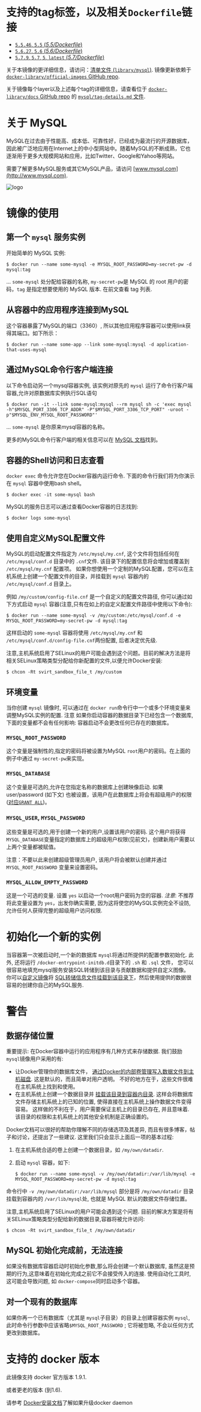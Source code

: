 # 支持的tag标签，以及相关`Dockerfile`链接

-	[`5.5.46`, `5.5` (*5.5/Dockerfile*)](https://github.com/docker-library/mysql/blob/4797ba77f07cb8ccd650a888b072f1d9de89f439/5.5/Dockerfile)
-	[`5.6.27`, `5.6` (*5.6/Dockerfile*)](https://github.com/docker-library/mysql/blob/4797ba77f07cb8ccd650a888b072f1d9de89f439/5.6/Dockerfile)
-	[`5.7.9`, `5.7`, `5`, `latest` (*5.7/Dockerfile*)](https://github.com/docker-library/mysql/blob/7dea35524a41992ed669858e80c07c5d666d5426/5.7/Dockerfile)

关于本镜像的更详细信息，请访问：[清单文件 (`library/mysql`)](https://github.com/docker-library/official-images/blob/master/library/mysql). 镜像更新依赖于 [ `docker-library/official-images` GitHub repo](https://github.com/docker-library/official-images).

关于镜像每个layer以及上述每个tag的详细信息，请查看位于 [`docker-library/docs` GitHub repo](https://github.com/docker-library/docs) 的 [ `mysql/tag-details.md` 文件](https://github.com/docker-library/docs/blob/master/mysql/tag-details.md).

# 关于 MySQL

MySQL在过去由于性能高、成本低、可靠性好，已经成为最流行的开源数据库，因此被广泛地应用在Internet上的中小型网站中。随着MySQL的不断成熟，它也逐渐用于更多大规模网站和应用，比如Twitter、Google和Yahoo等网站。

需要了解更多MySQL服务或其它MySQL产品，请访问 [www.mysql.com](http://www.mysql.com).

![logo](https://raw.githubusercontent.com/docker-library/docs/master/mysql/logo.png)

# 镜像的使用

## 第一个 `mysql` 服务实例

开始简单的 MySQL 实例:

```console
$ docker run --name some-mysql -e MYSQL_ROOT_PASSWORD=my-secret-pw -d mysql:tag
```

...  `some-mysql` 处分配给容器的名称, `my-secret-pw`是 MySQL 的 root 用户的密码，`tag` 是指定想要使用的 MySQL 版本. 在前文查看 tag 列表.

## 从容器中的应用程序连接到MySQL

这个容器暴露了MySQL的端口（3360）, 所以其他应用程序容器可以使用link获得其端口。如下所示：

```console
$ docker run --name some-app --link some-mysql:mysql -d application-that-uses-mysql
```

## 通过MySQL命令行客户端连接

以下命令启动另一个mysql容器实例, 该实例对原先的 `mysql` 运行了命令行客户端容器,允许对原数据库实例执行SQL语句

```console
$ docker run -it --link some-mysql:mysql --rm mysql sh -c 'exec mysql -h"$MYSQL_PORT_3306_TCP_ADDR" -P"$MYSQL_PORT_3306_TCP_PORT" -uroot -p"$MYSQL_ENV_MYSQL_ROOT_PASSWORD"'
```

... `some-mysql` 是你原来mysql容器的名称。

更多的MySQL命令行客户端的相关信息可以在 [MySQL 文档](http://dev.mysql.com/doc/en/mysql.html)找到。

## 容器的Shell访问和日志查看

`docker exec` 命令允许您在Docker容器内运行命令. 下面的命令行我们将为你演示在 `mysql` 容器中使用bash shell。

```console
$ docker exec -it some-mysql bash
```

MySQL的服务日志可以通过查看Docker容器的日志找到:

```console
$ docker logs some-mysql
```

## 使用自定义MySQL配置文件

MySQL的启动配置文件指定为 `/etc/mysql/my.cnf`, 这个文件将包括任何在 `/etc/mysql/conf.d` 目录中的 `.cnf`文件. 该目录下的配置信息将会增加或覆盖到 `/etc/mysql/my.cnf` 配置项。 如果你想使用一个定制的MySQL配置，您可以在主机系统上创建一个配置文件的目录，并挂载到  `mysql` 容器内的 `/etc/mysql/conf.d` 目录上。

例如 `/my/custom/config-file.cnf` 是一个自定义的配置文件路径, 你可以通过如下方式启动 `mysql` 容器(注意,只有在如上的自定义配置文件路径中使用以下命令):

```console
$ docker run --name some-mysql -v /my/custom:/etc/mysql/conf.d -e MYSQL_ROOT_PASSWORD=my-secret-pw -d mysql:tag
```

这样启动的 `some-mysql` 容器将使用 `/etc/mysql/my.cnf` 和 `/etc/mysql/conf.d/config-file.cnf`两份配置, 后者决定优先级.

注意,主机系统启用了SELinux的用户可能会遇到这个问题。目前的解决方法是将相关SELinux策略类型分配给你新配置的文件,以便允许Docker安装:
```console
$ chcon -Rt svirt_sandbox_file_t /my/custom
```

## 环境变量

当你创建 `mysql` 镜像时, 可以通过在 `docker run`命令行中一个或多个环境变量来调整MySQL实例的配置. 注意 如果你启动容器的数据目录下已经包含一个数据库,下面的变量都不会有任何影响: 容器启动不会更改任何已存在的数据库。

### `MYSQL_ROOT_PASSWORD`

这个变量是强制性的,指定的密码将被设置为MySQL `root`用户的密码。在上面的例子中通过 `my-secret-pw`来实现。

### `MYSQL_DATABASE`

这个变量是可选的,允许在您指定名称的数据库上创建映像启动. 如果 user/password (如下文) 也被设置，该用户在此数据库上将会有超级用户的权限 ([对应`GRANT ALL`](http://dev.mysql.com/doc/en/adding-users.html))。

### `MYSQL_USER`, `MYSQL_PASSWORD`

这些变量是可选的,用于创建一个新的用户,设置该用户的密码. 这个用户将获得`MYSQL_DATABASE`变量指定的数据库上的超级用户权限(见前文)，创建新用户需要以上两个变量都被赋值。

注意：不要以此来创建超级管理员用户, 该用户将会被默认创建并通过 `MYSQL_ROOT_PASSWORD` 变量来设置密码。

### `MYSQL_ALLOW_EMPTY_PASSWORD`

这是一个可选的变量. 设置 `yes` 以启动一个root用户密码为空的容器. *注意*: 不推荐将此变量设置为 `yes`，出发你确实需要, 因为这将使您的MySQL实例完全不设防,允许任何人获得完整的超级用户访问权限.

# 初始化一个新的实例

当容器第一次被启动时,一个新的数据库 `mysql`将通过所提供的配置参数初始化. 此外, 还将运行 `/docker-entrypoint-initdb.d`目录下的 `.sh` 和 `.sql` 文件， 您可以很容易地填充mysql服务安装SQL转储到该目录与贡献数据和提供自定义图像。 你可以[自定义镜像](https://docs.docker.com/reference/builder/)将 [SQL转储信息文件挂载到该目录下](https://docs.docker.com/userguide/dockervolumes/#mount-a-host-file-as-a-data-volume)，然后使用提供的数据很容易的创建你自己的MySQL服务.

# 警告

## 数据存储位置

重要提示: 在Docker容器中运行的应用程序有几种方式来存储数据. 我们鼓励 `mysql`镜像用户采用的有:

-	让Docker管理你的数据库文件， [通过Docker的内部卷管理写入数据文件到主机磁盘](https://docs.docker.com/userguide/dockervolumes/#adding-a-data-volume). 这是默认的，而且简单对用户透明。 不好的地方在于，这些文件很难在主机系统上找到和使用。
-	在主机系统上创建一个数据目录并 [挂载该目录到容器内目录](https://docs.docker.com/userguide/dockervolumes/#mount-a-host-directory-as-a-data-volume). 这样会将数据库文件存储主机系统上的已知的位置, 使得直接在主机系统上操作数据文件变得容易。 这样做的不利在于，用户需要保证主机上的目录已存在, 并且意味着. 该目录的权限和主机系统上的其他安全机制是正确设置的。

Docker文档可以很好的帮助你理解不同的存储选项及其差异, 而且有很多博客，帖子和讨论，还提出了一些建议. 这里我们只会显示上面后一项的基本过程:

1.	在主机系统合适的卷上创建一个数据目录，如 `/my/own/datadir`.
2.	启动 `mysql` 容器，如下:

	```console
	$ docker run --name some-mysql -v /my/own/datadir:/var/lib/mysql -e MYSQL_ROOT_PASSWORD=my-secret-pw -d mysql:tag
	```

命令行中 `-v /my/own/datadir:/var/lib/mysql` 部分是将 `/my/own/datadir` 目录挂载到容器内的 `/var/lib/mysql`处, 也就是 MySQL 默认的数据文件存储位置。

注意,主机系统启用了SELinux的用户可能会遇到这个问题. 目前的解决方案是将有关SELinux策略类型分配给新的数据目录,容器将被允许访问:

```console
$ chcon -Rt svirt_sandbox_file_t /my/own/datadir
```

## MySQL 初始化完成前，无法连接

如果没有数据库容器启动时初始化参数,那么将会创建一个默认数据库, 虽然这是预期的行为,这意味着在初始化完成之前它不会接受传入的连接. 使用自动化工具时,这可能会导致问题, 如 `docker-compose`同时启动多个容器。

## 对一个现有的数据库

如果你再一个已有数据库（尤其是 `mysql`子目录）的目录上创建容器实例 `mysql`, 此时命令行参数中应该省略`$MYSQL_ROOT_PASSWORD` ; 它将被忽略, 不会以任何方式更改到数据库。

# 支持的 docker 版本

此镜像支持 docker 官方版本 1.9.1.

或者更老的版本 (到1.6).

请参考 [Docker安装文档](https://docs.docker.com/installation/)了解如果升级docker daemon


